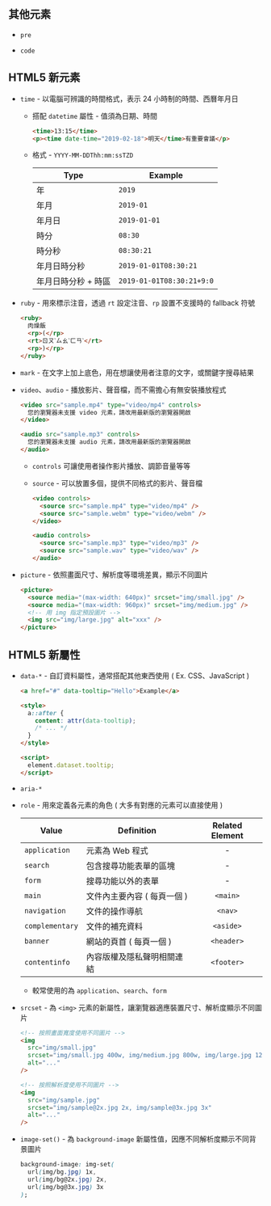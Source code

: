 ## 其他元素

- `pre`

- `code`

## HTML5 新元素

- `time` - 以電腦可辨識的時間格式，表示 24 小時制的時間、西曆年月日

  - 搭配 `datetime` 屬性 - 值須為日期、時間

    ```html
    <time>13:15</time>
    <p><time date-time="2019-02-18">明天</time>有重要會議</p>
    ```

  - 格式 - `YYYY-MM-DDThh:mm:ssTZD`

    | Type                | Example                   |
    | ------------------- | ------------------------- |
    | 年                  | `2019`                    |
    | 年月                | `2019-01 `                |
    | 年月日              | `2019-01-01`              |
    | 時分                | `08:30`                   |
    | 時分秒              | `08:30:21`                |
    | 年月日時分秒        | `2019-01-01T08:30:21`     |
    | 年月日時分秒 + 時區 | `2019-01-01T08:30:21+9:0` |

- `ruby` - 用來標示注音，透過 `rt` 設定注音、`rp` 設置不支援時的 fallback 符號

  ```html
  <ruby>
    肉燥飯
    <rp>(</rp>
    <rt>ㄖㄡˋㄙㄠˋㄈㄢˋ</rt>
    <rp>)</rp>
  </ruby>
  ```

- `mark` - 在文字上加上底色，用在想讓使用者注意的文字，或關鍵字搜尋結果

- `video`、`audio` - 播放影片、聲音檔，而不需擔心有無安裝播放程式

  ```html
  <video src="sample.mp4" type="video/mp4" controls>
    您的瀏覽器未支援 video 元素，請改用最新版的瀏覽器開啟
  </video>

  <audio src="sample.mp3" controls>
    您的瀏覽器未支援 audio 元素，請改用最新版的瀏覽器開啟
  </audio>
  ```

  - `controls` 可讓使用者操作影片播放、調節音量等等

  - `source` - 可以放置多個，提供不同格式的影片、聲音檔

    ```html
    <video controls>
      <source src="sample.mp4" type="video/mp4" />
      <source src="sample.webm" type="video/webm" />
    </video>

    <audio controls>
      <source src="sample.mp3" type="video/mp3" />
      <source src="sample.wav" type="video/wav" />
    </audio>
    ```

- `picture` - 依照畫面尺寸、解析度等環境差異，顯示不同圖片

  ```html
  <picture>
    <source media="(max-width: 640px)" srcset="img/small.jpg" />
    <source media="(max-width: 960px)" srcset="img/medium.jpg" />
    <!-- 用 img 指定預設圖片 -->
    <img src="img/large.jpg" alt="xxx" />
  </picture>
  ```

## HTML5 新屬性

- `data-*` - 自訂資料屬性，通常搭配其他東西使用 ( Ex. CSS、JavaScript )

  ```html
  <a href="#" data-tooltip="Hello">Example</a>

  <style>
    a::after {
      content: attr(data-tooltip);
      /* ... */
    }
  </style>

  <script>
    element.dataset.tooltip;
  </script>
  ```

- `aria-*`

- `role` - 用來定義各元素的角色 ( 大多有對應的元素可以直接使用 )

  | Value           | Definition                  | Related Element |
  | --------------- | --------------------------- | :-------------: |
  | `application`   | 元素為 Web 程式             |        -        |
  | `search`        | 包含搜尋功能表單的區塊      |        -        |
  | `form`          | 搜尋功能以外的表單          |        -        |
  | `main`          | 文件內主要內容 ( 每頁一個 ) |    `<main>`     |
  | `navigation`    | 文件的操作導航              |     `<nav>`     |
  | `complementary` | 文件的補充資料              |    `<aside>`    |
  | `banner`        | 網站的頁首 ( 每頁一個 )     |   `<header>`    |
  | `contentinfo`   | 內容版權及隱私聲明相關連結  |   `<footer>`    |

  - 較常使用的為 `application`、`search`、`form`

- `srcset` - 為 `<img>` 元素的新屬性，讓瀏覽器適應裝置尺寸、解析度顯示不同圖片

  ```html
  <!-- 按照畫面寬度使用不同圖片 -->
  <img
    src="img/small.jpg"
    srcset="img/small.jpg 400w, img/medium.jpg 800w, img/large.jpg 1200w"
    alt="..."
  />

  <!-- 按照解析度使用不同圖片 -->
  <img
    src="img/sample.jpg"
    srcset="img/sample@2x.jpg 2x, img/sample@3x.jpg 3x"
    alt="..."
  />
  ```

- `image-set()` - 為 `background-image` 新屬性值，因應不同解析度顯示不同背景圖片

  ```css
  background-image: img-set(
    url(img/bg.jpg) 1x,
    url(img/bg@2x.jpg) 2x,
    url(img/bg@3x.jpg) 3x
  );
  ```
